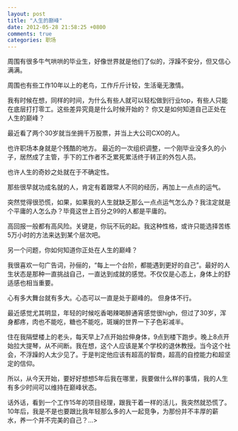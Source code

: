 ```yaml
---
layout: post
title: "人生的巅峰"
date: 2012-05-28 21:58:25 +0800
comments: true
categories: 职场
---
```

<p>周围有很多牛气哄哄的毕业生，好像世界就是他们了似的，浮躁不安分，但又信心满满。</p><p>周围也有些工作10年以上的老鸟，工作斤斤计较，生活毫无激情。</p><p>我有时候在想，同样的时间，为什么有些人就可以轻松做到行业top，有些人只能在底层打打零工。这些差异究竟是什么时候开始的？ 你又是如何知道自己正处在人生的巅峰？</p><p>最近看了两个30岁就当坐拥千万股票，并当上大公司CXO的人。</p><p>也许职场本身就是个残酷的地方。 最近的一次组织调整，一个刚毕业没多久的小子，居然成了主管，手下的工作者不乏累死累活终于转正的外包人员。</p><p>也许人生的奇妙之处就在于不确定性。</p><p>那些很早就功成名就的人，肯定有着跟常人不同的经历，再加上一点点的运气。 </p><p>突然觉得很恐慌，如果，如果我的人生就缺乏那么一点点运气怎么办？我注定就是个平庸的人怎么办？毕竟这世上百分之99的人都是平庸的。</p><p>高回报一般都有高风险。关键是，你玩不玩的起。我这种性格，或许只能选择苦练5万小时的方法来达到某个层次吧。</p><p>另一个问题，你如何知道你正处在人生的巅峰？</p><p>我很喜欢一句广告词，孙俪的，“每上一个台阶，都能遇到更好的自己”。最好的人生状态是那种一直挑战自己，一直达到成就的感觉。不仅仅是心态上，身体上的舒适感也相当重要。</p><p>心有多大舞台就有多大。心态可以一直是处于巅峰的。 但身体不行。</p><p>最近感觉尤其明显，年轻的时候吃香喝辣喝醉通宵感觉很high，但过了30岁，浑身都疼，肉也不能吃，糖也不能吃，斑斓的世界一下子色彩减半。 </p><p>住在我隔壁楼上的老头，每天早上7点开始拉伸身体，9点到楼下跑步。晚上8点开始拉大提琴，从不间断。我在想，这个人应该是某个学校的退休教授。当今这个社会，不浮躁的人太少见了。于是判定他应该有超高的智商，超高的自控能力和超坚定的信仰。</p><p>所以，从今天开始，要好好想想5年后我在哪里，我要做什么样的事情，我的人生有多少时间可以维持在巅峰状态。 </p><p>话外话，看到一个工作15年的项目经理，跟我干着一样的活儿，我突然就恐慌了。10年后，我是不是也要跟比我年轻那么多的人一起竞争，为那份并不丰厚的薪水，养一个并不完美的自己？...&gt;</p>
